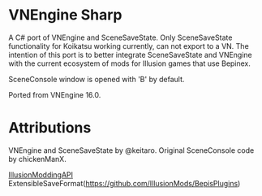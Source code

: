 # VNEngine Sharp
A C# port of VNEngine and SceneSaveState. Only SceneSaveState functionality for Koikatsu working currently, can not export to a VN.
The intention of this port is to better integrate SceneSaveState and VNEngine with the current ecosystem of mods for Illusion games that use Bepinex.

SceneConsole window is opened with 'B' by default.

Ported from VNEngine 16.0.

# Attributions

VNEngine and SceneSaveState by @keitaro.
Original SceneConsole code by chickenManX.

[IllusionModdingAPI](https://github.com/IllusionMods/IllusionModdingAPI)
ExtensibleSaveFormat(https://github.com/IllusionMods/BepisPlugins)
